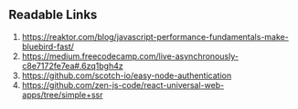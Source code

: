 ## Readable Links
1. https://reaktor.com/blog/javascript-performance-fundamentals-make-bluebird-fast/
2. https://medium.freecodecamp.com/live-asynchronously-c8e7172fe7ea#.6zq1bgh4z
3. https://github.com/scotch-io/easy-node-authentication
4. https://github.com/zen-js-code/react-universal-web-apps/tree/simple+ssr
